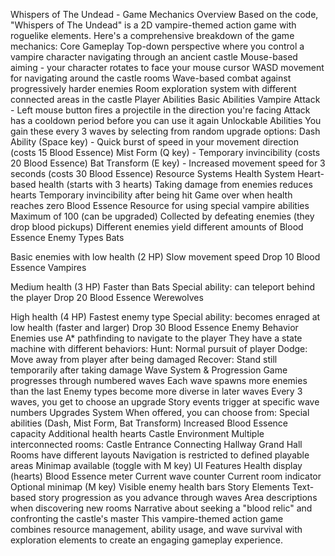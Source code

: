 Whispers of The Undead - Game Mechanics Overview
Based on the code, "Whispers of The Undead" is a 2D vampire-themed action game with roguelike elements. Here's a comprehensive breakdown of the game mechanics:
Core Gameplay
Top-down perspective where you control a vampire character navigating through an ancient castle
Mouse-based aiming - your character rotates to face your mouse cursor
WASD movement for navigating around the castle rooms
Wave-based combat against progressively harder enemies
Room exploration system with different connected areas in the castle
Player Abilities
Basic Abilities
Vampire Attack - Left mouse button fires a projectile in the direction you're facing
Attack has a cooldown period before you can use it again
Unlockable Abilities
You gain these every 3 waves by selecting from random upgrade options:
Dash Ability (Space key) - Quick burst of speed in your movement direction (costs 15 Blood Essence)
Mist Form (Q key) - Temporary invincibility (costs 20 Blood Essence)
Bat Transform (E key) - Increased movement speed for 3 seconds (costs 30 Blood Essence)
Resource Systems
Health System
Heart-based health (starts with 3 hearts)
Taking damage from enemies reduces hearts
Temporary invincibility after being hit
Game over when health reaches zero
Blood Essence
Resource for using special vampire abilities
Maximum of 100 (can be upgraded)
Collected by defeating enemies (they drop blood pickups)
Different enemies yield different amounts of Blood Essence
Enemy Types
Bats


Basic enemies with low health (2 HP)
Slow movement speed
Drop 10 Blood Essence
Vampires


Medium health (3 HP)
Faster than Bats
Special ability: can teleport behind the player
Drop 20 Blood Essence
Werewolves


High health (4 HP)
Fastest enemy type
Special ability: becomes enraged at low health (faster and larger)
Drop 30 Blood Essence
Enemy Behavior
Enemies use A* pathfinding to navigate to the player
They have a state machine with different behaviors:
Hunt: Normal pursuit of player
Dodge: Move away from player after being damaged
Recover: Stand still temporarily after taking damage
Wave System & Progression
Game progresses through numbered waves
Each wave spawns more enemies than the last
Enemy types become more diverse in later waves
Every 3 waves, you get to choose an upgrade
Story events trigger at specific wave numbers
Upgrades System
When offered, you can choose from:
Special abilities (Dash, Mist Form, Bat Transform)
Increased Blood Essence capacity
Additional health hearts
Castle Environment
Multiple interconnected rooms:
Castle Entrance
Connecting Hallway
Grand Hall
Rooms have different layouts
Navigation is restricted to defined playable areas
Minimap available (toggle with M key)
UI Features
Health display (hearts)
Blood Essence meter
Current wave counter
Current room indicator
Optional minimap (M key)
Visible enemy health bars
Story Elements
Text-based story progression as you advance through waves
Area descriptions when discovering new rooms
Narrative about seeking a "blood relic" and confronting the castle's master
This vampire-themed action game combines resource management, ability usage, and wave survival with exploration elements to create an engaging gameplay experience.
